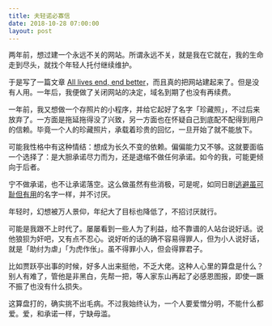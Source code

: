 ```yaml
---
title: 夫轻诺必寡信
date: 2018-10-28 07:00:00
layout: post
---
```


两年前，想过建一个永远不关的网站。所谓永远不关，就是我在它就在，我的生命走到尽头，就找个年轻人托付继续维护。

于是写了一篇文章 [All lives end, end better](https://maintao.com/2016/all-lives-end-end-better/)，而且真的把网站建起来了。但是没有人用。一年后，我便做了关闭网站的决定，域名到期了也没有再续费。

一年前，我又想做一个存照片的小程序，并给它起好了名字「珍藏照」，不过后来放弃了。一方面是拖延拖得没了兴致，另一方面也在怀疑自己到底配不配得到用户的信赖。毕竟一个人的珍藏照片，承载着珍贵的回忆，一旦开始了就不能放下。

可能我性格中有这种情结：想成为长久不变的依赖。偏偏能力又不够。这就要面临一个选择了：是大胆承诺尽力而为，还是退缩不做任何承诺。如今的我，可能更倾向于后者。

宁不做承诺，也不让承诺落空。这么做虽然有些消极，可是呢，如同日剧[逃避虽可耻但有用](https://movie.douban.com/subject/26816519/)的名字一样，并不讨厌。

年轻时，幻想被万人景仰，年纪大了目标也降低了，不招讨厌就行。

可能是我跟不上时代了。屡屡看到一些人为了利益，给不靠谱的人站台说好话。说他狼狈为奸吧，又有点不忍心。说好听的话的确不容易得罪人，但为小人说好话，就是「助纣为虐」「为虎作伥」。虽不得罪小人，但会得罪君子。

比如贾跃亭出事的时候，好多人出来挺他，不乏大佬。这种人心里的算盘是什么？别人有难了，管他是非黑白，先帮一把，等人家东山再起了必感恩图报，即使一蹶不振了也没有什么损失。

这算盘打的，确实挑不出毛病。不过我始终认为，一个人要爱憎分明，不能什么都爱。爱，和承诺一样，宁缺毋滥。
